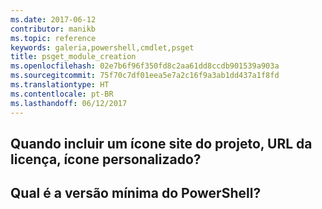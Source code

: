 ```yaml
---
ms.date: 2017-06-12
contributor: manikb
ms.topic: reference
keywords: galeria,powershell,cmdlet,psget
title: psget_module_creation
ms.openlocfilehash: 02e7b6f96f350fd8c2aa61dd8ccdb901539a903a
ms.sourcegitcommit: 75f70c7df01eea5e7a2c16f9a3ab1dd437a1f8fd
ms.translationtype: HT
ms.contentlocale: pt-BR
ms.lasthandoff: 06/12/2017
---
```

<a id="when-to-include-a-project-site-license-url-custom-icon" class="xliff"></a>
## Quando incluir um ícone site do projeto, URL da licença, ícone personalizado?


<a id="what-is-minimum-powershell-version" class="xliff"></a>
## Qual é a versão mínima do PowerShell?

